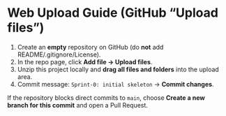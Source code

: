 # Web Upload Guide (GitHub “Upload files”)

1) Create an **empty** repository on GitHub (do **not** add README/.gitignore/License).
2) In the repo page, click **Add file → Upload files**.
3) Unzip this project locally and **drag all files and folders** into the upload area.
4) Commit message: `Sprint-0: initial skeleton` → **Commit changes**.

If the repository blocks direct commits to `main`, choose **Create a new branch for this commit** and open a Pull Request.
